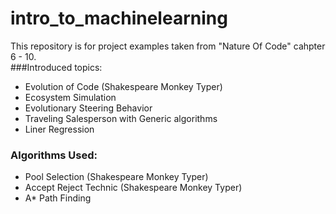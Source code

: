 # intro_to_machinelearning
This repository is for project examples taken from "Nature Of Code" cahpter 6 - 10.<br />
###Introduced topics:
- Evolution of Code (Shakespeare Monkey Typer)
- Ecosystem Simulation
- Evolutionary Steering Behavior
- Traveling Salesperson with Generic algorithms
- Liner Regression

### Algorithms Used:
- Pool Selection (Shakespeare Monkey Typer)
- Accept Reject Technic (Shakespeare Monkey Typer)
- A* Path Finding